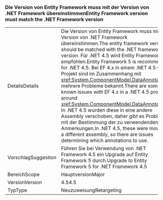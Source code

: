 ### <a name="entity-framework-version-must-match-the-net-framework-version"></a><span data-ttu-id="60dad-101">Die Version von Entity Framework muss mit der Version von .NET Framework übereinstimmen</span><span class="sxs-lookup"><span data-stu-id="60dad-101">Entity Framework version must match the .NET Framework version</span></span>

|   |   |
|---|---|
|<span data-ttu-id="60dad-102">Details</span><span class="sxs-lookup"><span data-stu-id="60dad-102">Details</span></span>|<span data-ttu-id="60dad-103">Die Version von Entity Framework muss mit der Version von .NET Framework übereinstimmen.</span><span class="sxs-lookup"><span data-stu-id="60dad-103">The entity framework version should be matched with the .NET framework version.</span></span> <span data-ttu-id="60dad-104">Für .NET 4.5 wird Entity Framework 5 empfohlen.</span><span class="sxs-lookup"><span data-stu-id="60dad-104">Entity Framework 5 is recommended for .NET 4.5.</span></span> <span data-ttu-id="60dad-105">Bei EF 4.x in einem .NET 4.5-Projekt sind im Zusammenhang mit <xref:System.ComponentModel.DataAnnotations> mehrere Probleme bekannt.</span><span class="sxs-lookup"><span data-stu-id="60dad-105">There are some known issues with EF 4.x in a .NET 4.5 project around <xref:System.ComponentModel.DataAnnotations>.</span></span> <span data-ttu-id="60dad-106">In .NET 4.5 wurden diese in eine andere Assembly verschoben, daher gibt es Probleme mit der Bestimmung der zu verwendenden Anmerkungen.</span><span class="sxs-lookup"><span data-stu-id="60dad-106">In .NET 4.5, these were moved to a different assembly, so there are issues determining which annotations to use.</span></span>|
|<span data-ttu-id="60dad-107">Vorschlag</span><span class="sxs-lookup"><span data-stu-id="60dad-107">Suggestion</span></span>|<span data-ttu-id="60dad-108">Führen Sie bei Verwendung von .NET Framework 4.5 ein Upgrade auf Entity Framework 5 durch.</span><span class="sxs-lookup"><span data-stu-id="60dad-108">Upgrade to Entity Framework 5 for .NET Framework 4.5</span></span>|
|<span data-ttu-id="60dad-109">Bereich</span><span class="sxs-lookup"><span data-stu-id="60dad-109">Scope</span></span>|<span data-ttu-id="60dad-110">Hauptversion</span><span class="sxs-lookup"><span data-stu-id="60dad-110">Major</span></span>|
|<span data-ttu-id="60dad-111">Version</span><span class="sxs-lookup"><span data-stu-id="60dad-111">Version</span></span>|<span data-ttu-id="60dad-112">4.5</span><span class="sxs-lookup"><span data-stu-id="60dad-112">4.5</span></span>|
|<span data-ttu-id="60dad-113">Typ</span><span class="sxs-lookup"><span data-stu-id="60dad-113">Type</span></span>|<span data-ttu-id="60dad-114">Neuzuweisung</span><span class="sxs-lookup"><span data-stu-id="60dad-114">Retargeting</span></span>|


